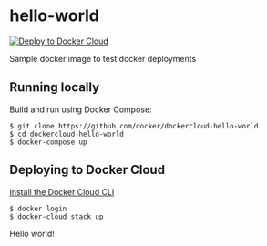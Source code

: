 hello-world
===========

[![Deploy to Docker Cloud](https://files.cloud.docker.com/images/deploy-to-dockercloud.svg)](https://cloud.docker.com/stack/deploy/)

Sample docker image to test docker deployments

## Running locally

Build and run using Docker Compose:

	$ git clone https://github.com/docker/dockercloud-hello-world
	$ cd dockercloud-hello-world
	$ docker-compose up
	
## Deploying to Docker Cloud

[Install the Docker Cloud CLI](https://docs.docker.com/docker-cloud/tutorials/installing-cli/)

	$ docker login
	$ docker-cloud stack up


Hello world!

